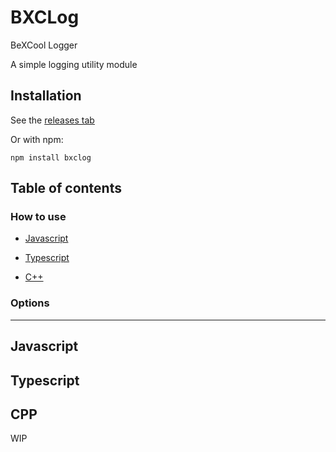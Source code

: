 # BXCLog

BeXCool Logger

A simple logging utility module

## Installation

See the [releases tab](https://github.com/Spejik/bxclog/releases)

Or with npm:

`npm install bxclog`

## Table of contents

### How to use

- [Javascript](#javascript)
  
- [Typescript](#typescript)
  
- [C++](#cpp)

### Options

---

## Javascript

## Typescript



## CPP

WIP
